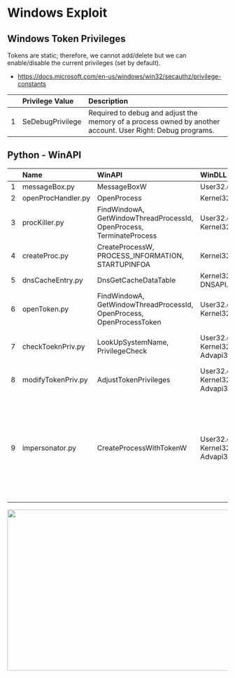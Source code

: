 # Windows Exploit

## Windows Token Privileges
Tokens are static; therefore, we cannot add/delete but we can enable/disable the current privileges (set by default).
* https://docs.microsoft.com/en-us/windows/win32/secauthz/privilege-constants

| | Privilege Value | Description | 
| :--- | :--- | :--- |
| 1 | SeDebugPrivilege | Required to debug and adjust the memory of a process owned by another account. User Right: Debug programs. |

## Python - WinAPI

| | Name | WinAPI | WinDLL | Note |
| :--- | :--- | :--- | :--- | :-- |
| 1 | messageBox.py | MessageBoxW | User32.dll | |
| 2 | openProcHandler.py | OpenProcess | Kernel32.dll | |
| 3 | procKiller.py | FindWindowA, GetWindowThreadProcessId, OpenProcess, TerminateProcess | User32.dll, Kernel32.dll | Find the Windows & Kill the Process |
| 4 | createProc.py | CreateProcessW, PROCESS_INFORMATION, STARTUPINFOA | Kernel32.dll | Start a New Process (e.g., cmd.exe) |
| 5 | dnsCacheEntry.py | DnsGetCacheDataTable | Kernel32.dll, DNSAPI.dll | Undocumented API |
| 6 | openToken.py | FindWindowA, GetWindowThreadProcessId, OpenProcess, OpenProcessToken | User32.dll, Kernel32.dll | |
| 7 | checkToeknPriv.py | LookUpSystemName, PrivilegeCheck | User32.dll, Kernel32.dll, Advapi32.dll | Check for the Token Privilege (e.g., SEDebugPrivilege) |
| 8 | modifyTokenPriv.py | AdjustTokenPrivileges | User32.dll, Kernel32.dll, Advapi32.dll | Modify the Token Privilege (e.g., SeDebugPrivilege) |
| 9 | impersonator.py | CreateProcessWithTokenW | User32.dll, Kernel32.dll, Advapi32.dll | 1) Find the Handle & Token for the given Windows Name, 2) Modify the Token SeDebugPrivilege Privilege if necessary, 3) Spawn a Process (cmd.exe) as the impersonated Token | 

<p align="center">
  <img width="681" height="369" src="https://github.com/bigb0sss/RedTeam/blob/master/Windows/python/impersonator.png">
</p>



